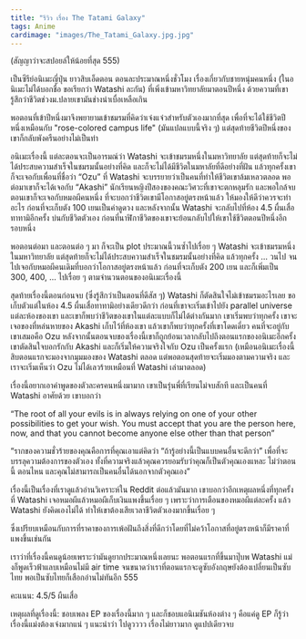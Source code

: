 ```yaml
---
title: "รีวิว เรื่อง The Tatami Galaxy"
tags: Anime
cardimage: "images/The_Tatami_Galaxy.jpg.jpg"
---
```


(สัญญาว่าจะสปอยล์ให้น้อยที่สุด 555)

เป็นซีรีย์อนิเมะญี่ปุ่น ยาวสิบเอ็ดตอน ตอนละประมาณหนึ่งชั่วโมง เรื่องเกี่ยวกับชายหนุ่มคนหนึ่ง (ในอนิเมะไม่ได้บอกชื่อ ขอเรียกว่า Watashi ละกัน) ที่เพิ่งเข้ามหาวิทยาลัยมาตอนปีหนึ่ง ด้วยความที่เขารู้สึกว่าชีวิตช่วงม.ปลายเขามันช่างน่าเบื่อเหลือเกิน 

พอตอนที่เข้าปีหนึ่งมาจึงพยายามเข้าชมรมที่คิดว่าเจ๋งแจ๋วสำหรับตัวเองมากที่สุด เพื่อที่จะได้ใช้ชีวิตปีหนึ่งเหมือนกับ "rose-colored campus life" (มันแปลแบบนี้จริง ๆ) แต่สุดท้ายชีวิตปีหนึ่งของเขาก็กลับพังครืนอย่างไม่เป็นท่า

อนิเมะเรื่องนี้ แต่ละตอนจะเป็นอารมณ์ว่า Watashi จะเข้าชมรมหนึ่งในมหาวิทยาลัย แต่สุดท้ายก็จะไม่ได้ประสบความสำเร็จในชมรมนั้นอย่างที่คิด และก็จะไม่ได้มีชีวิตในมหาลัยที่ดีอย่างที่ฝัน แล้วทุกครั้งเขาก็จะเจอกับเพื่อนที่ชื่อว่า “Ozu” ที่ Watashi จะบรรยายว่าเป็นคนที่ทำให้ชีวิตเขาล้มเหลวตลอด พอต่อมาเขาก็จะได้เจอกับ “Akashi” นักเรียนหญิงปีสองของคณะวิศวะที่เขาจะตกหลุมรัก และพอใกล้จบตอนเขาก็จะเจอกับหมอผีคนหนึ่ง ที่จะบอกว่าชีวิตเขามีโอกาสอยู่ตรงหน้าแล้ว ให้มองให้ดีว่าควรจะทำอะไร ก่อนที่จะเก็บตัง 100 เยนเป็นค่าดูดวง และหลังจากนั้น Watashi จะกลับไปที่ห้อง 4.5 ผื่นเสื่อทาทามิอีกครั้ง บ่นกับชีวิตตัวเอง ก่อนที่นาฬิกาชีวิตของเขาจะย้อนกลับไปให้เขาใช้ชีวิตตอนปีหนึ่งอีกรอบหนึ่ง

พอตอนต่อมา และตอนต่อ ๆ มา ก็จะเป็น plot ประมาณนี้วนซ้ำไปเรื่อย ๆ Watashi จะเข้าชมรมหนึ่งในมหาวิทยาลัย แต่สุดท้ายก็จะไม่ได้ประสบความสำเร็จในชมรมนั้นอย่างที่คิด แล้วทุกครั้ง ... วนไป จนไปเจอกับหมอผีคนเดิมที่บอกว่าโอกาสอยู่ตรงหน้าแล้ว ก่อนที่จะเก็บตัง 200 เยน และก็เพิ่มเป็น 300, 400, … ไปเรื่อย ๆ ตามจำนวนตอนของอนิเมะเรื่องนี้

สุดท้ายเรื่องนี้ตอนก่อนจบ (ซึ่งรู้สึกว่าเป็นตอนที่ดีสัส ๆ) Watashi ก็ตัดสินใจไม่เข้าชมรมอะไรเลย ขอเก็บตัวแต่ในห้อง 4.5 ผื่นเสื่อทาทามิอย่างเดียวดีกว่า ก่อนที่เขาจะเริ่มเข้าไปยัง parallel universe แต่ละห้องของเขา และเขาก็พบว่าชีวิตของเขาในแต่ละแบบก็ไม่ได้ต่างกันมาก เขาเริ่มพบว่าทุกครั้ง เขาจะเจอของที่หล่นหายของ Akashi เก็บไว้ที่ห้องเขา แล้วเขาก็พบว่าทุกครั้งที่เขาโดดเดี่ยว คนที่จะอยู่กับเขาเสมอคือ Ozu หลังจากนั้นตอนจบของเรื่องนี้เขาก็ถูกย้อนเวลากลับไปถึงตอนแรกของอนิเมะอีกครั้ง เขาตัดสินใจบอกรักกับ Akashi และก็เริ่มให้ความจริงใจกับ Ozu เป็นครั้งแรก (เหมือนอนิเมะเรื่องนี้สิบตอนแรกจะมองจากมุมมองของ Watashi ตลอด แต่พอตอนสุดท้ายจะเริ่มมองตามความจริง และเราจะเริ่มเห็นว่า Ozu ไม่ได้เลวร้ายเหมือนที่ Watashi เล่ามาตลอด)

เรื่องนี้อยากเอาคำพูดของตัวละครคนหนึ่งมามาก เขาเป็นรุ่นพี่ที่เรียนไม่จบสักที และเป็นคนที่ Watashi อาศัยด้วย เขาบอกว่า 

“The root of all your evils is in always relying on one of your other possibilities to get your wish. You must accept that you are the person here, now, and that you cannot become anyone else other than that person”

“รากของความชั่วร้ายของคุณคือการที่คุณเอาแต่คิดว่า “ถ้ารู้อย่างนี้เป็นแบบคนอื่นจะดีกว่า” เพื่อที่จะบรรลุความต้องการของตัวเอง ทั้งที่ความจริงแล้วคุณควรยอมรับว่าคุณก็เป็นตัวคุณเองแหละ ไม่ว่าตอนนี้ ตอนไหน และคุณไม่สามารถเป็นคนอื่นได้นอกจากตัวคุณเอง”

เรื่องนี้เป็นเรื่องที่เราดูแล้วอ่านวิเคราะห์ใน Reddit ต่อแล้วมันมาก เขาบอกว่าอีกเหตุผลหนึ่งที่ทุกครั้งที่ Watashi เจอหมอผีแล้วหมอผีเก็บเงินแพงขึ้นเรื่อย ๆ เพราะว่าการเตือนของหมอผีแต่ละครั้ง แล้ว Watashi ยังคิดเองไม่ได้ ทำให้เขาต้องเสียเวลาชีวิตตัวเองมากขึ้นเรื่อย ๆ 

ซึ่งเปรียบเหมือนกับการที่ราคาของการเพ้อฝันถึงสิ่งที่ดีกว่าโดยที่ไม่คว้าโอกาสที่อยู่ตรงหน้าก็มีราคาที่แพงขึ้นเช่นกัน

เราว่าที่เรื่องนี้คนดูน้อยเพราะว่ามันดูยากประมาณหนึ่งเลยนะ พอตอนแรกที่ขึ้นมาปุ๊บพ Watashi แม่งก็พูดเร็วฟ้าแลบเหมือนไม่มี air time จนขนาดว่าเราที่ตอนแรกจะดูซับอังกฤษยังต้องเปลี่ยนเป็นซับไทย พอเป็นซับไทยก็เสือกอ่านไม่ทันอีก 555 

คะแนน: 4.5/5 ผืนเสื่อ

เหตุผลที่ดูเรื่องนี้: ชอบเพลง EP ของเรื่องนี้มาก ๆ และก็ชอบแอนิเมชันห้องต่าง ๆ คือแค่ดู EP ก็รู้ว่าเรื่องนี้แม่งต้องเจ๋งมากแน่ ๆ แนะนำว่า ไปดูวววว เรื่องไม่ยาวมาก ดูแปปเดียวจบ 
